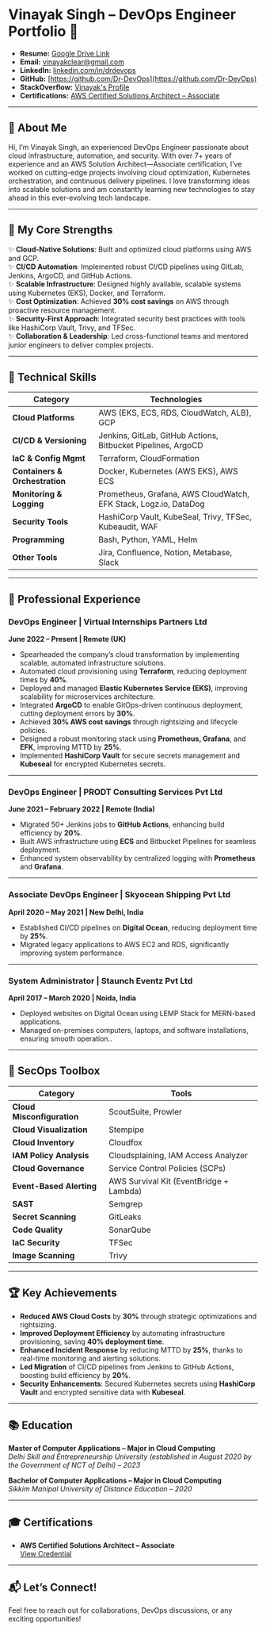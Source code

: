 # **Vinayak Singh – DevOps Engineer Portfolio** 🚀

- **Resume:** [Google Drive Link](https://drive.google.com/file/d/1UVdVTRNkf2Ex7eaEALtAk1NSK_whfM8j/view) 
- **Email:** [vinayakclear@gmail.com](mailto:vinayakclear@gmail.com)  
- **LinkedIn:** [linkedin.com/in/drdevops](https://www.linkedin.com/in/drdevops)  
- **GitHub:** [https://github.com/Dr-DevOps](https://github.com/Dr-DevOps)
- **StackOverflow:** [Vinayak's Profile](https://stackoverflow.com/users/14925235/vinayak-s) 
- **Certifications:** [AWS Certified Solutions Architect – Associate](https://bit.ly/credly-aws-csa)

---

## **🌟 About Me**

Hi, I’m Vinayak Singh, an experienced DevOps Engineer passionate about cloud infrastructure, automation, and security. With over 7+ years of experience and an AWS Solution Architect—Associate certification, I’ve worked on cutting-edge projects involving cloud optimization, Kubernetes orchestration, and continuous delivery pipelines. I love transforming ideas into scalable solutions and am constantly learning new technologies to stay ahead in this ever-evolving tech landscape.

---

## **🚀 My Core Strengths**

✨ **Cloud-Native Solutions**: Built and optimized cloud platforms using AWS and GCP.  
✨ **CI/CD Automation**: Implemented robust CI/CD pipelines using GitLab, Jenkins, ArgoCD, and GitHub Actions.  
✨ **Scalable Infrastructure**: Designed highly available, scalable systems using Kubernetes (EKS), Docker, and Terraform.  
✨ **Cost Optimization**: Achieved **30% cost savings** on AWS through proactive resource management.  
✨ **Security-First Approach**: Integrated security best practices with tools like HashiCorp Vault, Trivy, and TFSec.  
✨ **Collaboration & Leadership**: Led cross-functional teams and mentored junior engineers to deliver complex projects.

---

## **🔧 Technical Skills**

| **Category**            | **Technologies**                                                                                      |
|-------------------------|------------------------------------------------------------------------------------------------------|
| **Cloud Platforms**      | AWS (EKS, ECS, RDS, CloudWatch, ALB), GCP                                                           |
| **CI/CD & Versioning**   | Jenkins, GitLab, GitHub Actions, Bitbucket Pipelines, ArgoCD                                       |
| **IaC & Config Mgmt**    | Terraform, CloudFormation                                                                          |
| **Containers & Orchestration** | Docker, Kubernetes (AWS EKS), AWS ECS                                                        |
| **Monitoring & Logging** | Prometheus, Grafana, AWS CloudWatch, EFK Stack, Logz.io, DataDog                                   |
| **Security Tools**       | HashiCorp Vault, KubeSeal, Trivy, TFSec, Kubeaudit, WAF                                                |
| **Programming**          | Bash, Python, YAML, Helm                                                                           |
| **Other Tools**          | Jira, Confluence, Notion, Metabase, Slack                                                          |

---

## **💼 Professional Experience**

### **DevOps Engineer | Virtual Internships Partners Ltd**  
**June 2022 – Present | Remote (UK)**  

- Spearheaded the company’s cloud transformation by implementing scalable, automated infrastructure solutions.  
- Automated cloud provisioning using **Terraform**, reducing deployment times by **40%**.  
- Deployed and managed **Elastic Kubernetes Service (EKS)**, improving scalability for microservices architecture.  
- Integrated **ArgoCD** to enable GitOps-driven continuous deployment, cutting deployment errors by **30%**.  
- Achieved **30% AWS cost savings** through rightsizing and lifecycle policies.  
- Designed a robust monitoring stack using **Prometheus, Grafana**, and **EFK**, improving MTTD by **25%**.  
- Implemented **HashiCorp Vault** for secure secrets management and **Kubeseal** for encrypted Kubernetes secrets.

---

### **DevOps Engineer | PRODT Consulting Services Pvt Ltd**  
**June 2021 – February 2022 | Remote (India)**  

- Migrated 50+ Jenkins jobs to **GitHub Actions**, enhancing build efficiency by **20%**.  
- Built AWS infrastructure using **ECS** and Bitbucket Pipelines for seamless deployment.  
- Enhanced system observability by centralized logging with **Prometheus** and **Grafana**.

---

### **Associate DevOps Engineer | Skyocean Shipping Pvt Ltd**  
**April 2020 – May 2021 | New Delhi, India**  

- Established CI/CD pipelines on **Digital Ocean**, reducing deployment time by **25%**.  
- Migrated legacy applications to AWS EC2 and RDS, significantly improving system performance.

---

### **System Administrator | Staunch Eventz Pvt Ltd**  
**April 2017 – March 2020 | Noida, India**  

- Deployed websites on Digital Ocean using LEMP Stack for MERN-based applications. 
- Managed on-premises computers, laptops, and software installations, ensuring smooth operation..

---

## **🔐 SecOps Toolbox**

| **Category**            | **Tools**                                                                                           |
|-------------------------|------------------------------------------------------------------------------------------------------|
| **Cloud Misconfiguration** | ScoutSuite, Prowler                                                                             |
| **Cloud Visualization**     | Stempipe                                                                                       |
| **Cloud Inventory**         | Cloudfox                                                                                       |
| **IAM Policy Analysis**     | Cloudsplaining, IAM Access Analyzer                                                           |
| **Cloud Governance**        | Service Control Policies (SCPs)                                                               |
| **Event-Based Alerting**    | AWS Survival Kit (EventBridge + Lambda)                                                      |
| **SAST**                    | Semgrep                                                                                       |
| **Secret Scanning**         | GitLeaks                                                                                      |
| **Code Quality**            | SonarQube                                                                                     |
| **IaC Security**            | TFSec                                                                                         |
| **Image Scanning**          | Trivy                                                                                         |

---

## **🏆 Key Achievements**

- **Reduced AWS Cloud Costs** by **30%** through strategic optimizations and rightsizing.  
- **Improved Deployment Efficiency** by automating infrastructure provisioning, saving **40% deployment time**.  
- **Enhanced Incident Response** by reducing MTTD by **25%**, thanks to real-time monitoring and alerting solutions.  
- **Led Migration** of CI/CD pipelines from Jenkins to GitHub Actions, boosting build efficiency by **20%**.  
- **Security Enhancements**: Secured Kubernetes secrets using **HashiCorp Vault** and encrypted sensitive data with **Kubeseal**.

---

## **📚 Education**

**Master of Computer Applications – Major in Cloud Computing**  
*Delhi Skill and Entrepreneurship University (established in August 2020 by the Government of NCT of Delhi) – 2023*  

**Bachelor of Computer Applications – Major in Cloud Computing**  
*Sikkim Manipal University of Distance Education – 2020*  

---

## **🎓 Certifications**

- **AWS Certified Solutions Architect – Associate**  
  [View Credential](https://bit.ly/credly-aws-csa)
---

## **📬 Let’s Connect!**

Feel free to reach out for collaborations, DevOps discussions, or any exciting opportunities!
